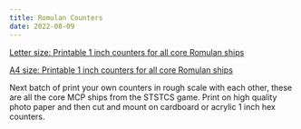 ```yaml
---
title: Romulan Counters
date: 2022-08-09
---
```

[Letter size: Printable 1 inch counters for all core Romulan ships](https://thefasastartrekuniversee-group.groups.io/g/MorenaShipyards/files/STCS%20Game/Starship%20Counters/Rom%20Letter.pdf)

[A4 size: Printable 1 inch counters for all core Romulan ships](https://thefasastartrekuniversee-group.groups.io/g/MorenaShipyards/files/STCS%20Game/Starship%20Counters/Rom%20A4.pdf)

Next batch of print your own counters in rough scale with each other, these are all the core MCP ships from the STSTCS game. Print on high quality photo paper and then cut and mount on cardboard or acrylic 1 inch hex counters.